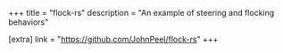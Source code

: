 +++
title = "flock-rs"
description = "An example of steering and flocking behaviors"

[extra]
link = "https://github.com/JohnPeel/flock-rs"
+++

